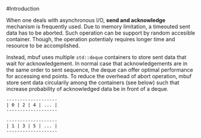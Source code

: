 #Introduction

When one deals with asynchronous I/O, __send and acknowledge__ mechanism is frequently used.
Due to memory limitation, a timeouted sent data has to be aborted. Such operation can 
be support by random accesible container. Though, the operation potentialy requires longer 
time and resource to be accomplished. 

Instead, mbuf uses multiple `std::deque` containers to store sent data that wait for 
acknowledgement. In normal case that acknowledgements are in the same order to sent 
sequence, the deque can offer optimal performance for accessing end points. To reduce the 
overhead of abort operation, mbuf store sent data circularily among the containers (see 
below) such that increase probability of acknowledged data be in front of a deque.

    -------------------
    | 0 | 2 | 4 | ... |
    -------------------

    -------------------
    | 1 | 3 | 5 | ... |
    -------------------


